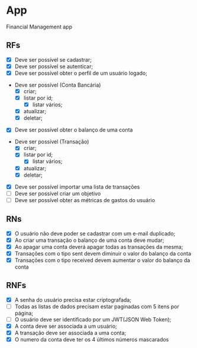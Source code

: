 # App

Financial Management app

## RFs

- [x] Deve ser possível se cadastrar;
- [x] Deve ser possível se autenticar;
- [x] Deve ser possível obter o perfil de um usuário logado;
- Deve ser possível (Conta Bancária)
  - [x] criar;
  - [x] listar por id;
	- [x] listar vários;
  - [x] atualizar;
  - [x] deletar;
- [x] Deve ser possível obter o balanço de uma conta
- Deve ser possível (Transação)
  - [x] criar;
  - [x] listar por id;
	- [x] listar vários;
  - [x] atualizar;
  - [x] deletar;
- [x] Deve ser possível importar uma lista de transações
- [ ] Deve ser possível criar um objetivo
- [ ] Deve ser possível obter as métricas de gastos do usuário

## RNs

- [x] O usuário não deve poder se cadastrar com um e-mail duplicado;
- [x] Ao criar uma transação o balanço de uma conta deve mudar;
- [x] Ao apagar uma conta deverá apagar todas as transações da mesma;
- [x] Transações com o tipo sent devem diminuir o valor do balanço da conta
- [x] Transações com o tipo received devem aumentar o valor do balanço da conta

## RNFs

- [x] A senha do usuário precisa estar criptografada;
- [ ] Todas as listas de dados precisam estar paginadas com 5 itens por página;
- [ ] O usuário deve ser identificado por um JWT(JSON Web Token);
- [x] A conta deve ser associada a um usuário;
- [x] A transação deve ser associada a uma conta;
- [x] O numero da conta deve ter os 4 últimos números mascarados
